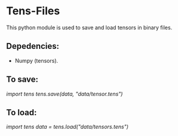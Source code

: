 # Tens-Files
This python module is used to save and load tensors in binary files. 

## Depedencies:
- Numpy (tensors).

## To save:
_import tens_
_tens.save(data, "data/tensor.tens")_

## To load:
_import tens_
_data = tens.load("data/tensors.tens")_
